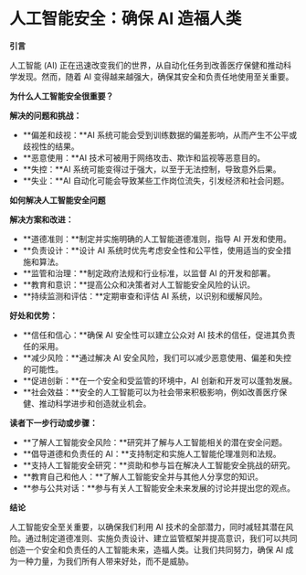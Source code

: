 # 人工智能安全：确保 AI 造福人类

**引言**

人工智能 (AI) 正在迅速改变我们的世界，从自动化任务到改善医疗保健和推动科学发现。然而，随着 AI 变得越来越强大，确保其安全和负责任地使用至关重要。

**为什么人工智能安全很重要？**

**解决的问题和挑战：**

* **偏差和歧视：**AI 系统可能会受到训练数据的偏差影响，从而产生不公平或歧视性的结果。
* **恶意使用：**AI 技术可被用于网络攻击、欺诈和监视等恶意目的。
* **失控：**AI 系统可能变得过于强大，以至于无法控制，导致意外后果。
* **失业：**AI 自动化可能会导致某些工作岗位流失，引发经济和社会问题。

**如何解决人工智能安全问题**

**解决方案和改进：**

* **道德准则：**制定并实施明确的人工智能道德准则，指导 AI 开发和使用。
* **负责设计：**设计 AI 系统时优先考虑安全性和公平性，使用适当的安全措施和算法。
* **监管和治理：**制定政府法规和行业标准，以监督 AI 的开发和部署。
* **教育和意识：**提高公众和决策者对人工智能安全风险的认识。
* **持续监测和评估：**定期审查和评估 AI 系统，以识别和缓解风险。

**好处和优势：**

* **信任和信心：**确保 AI 安全性可以建立公众对 AI 技术的信任，促进其负责任的采用。
* **减少风险：**通过解决 AI 安全风险，我们可以减少恶意使用、偏差和失控的可能性。
* **促进创新：**在一个安全和受监管的环境中，AI 创新和开发可以蓬勃发展。
* **社会效益：**安全的人工智能可以为社会带来积极影响，例如改善医疗保健、推动科学进步和创造就业机会。

**读者下一步行动或步骤：**

* **了解人工智能安全风险：**研究并了解与人工智能相关的潜在安全问题。
* **倡导道德和负责任的 AI：**支持制定和实施人工智能伦理准则和法规。
* **支持人工智能安全研究：**资助和参与旨在解决人工智能安全挑战的研究。
* **教育自己和他人：**了解人工智能安全并与其他人分享您的知识。
* **参与公共对话：**参与有关人工智能安全未来发展的讨论并提出您的观点。

**结论**

人工智能安全至关重要，以确保我们利用 AI 技术的全部潜力，同时减轻其潜在风险。通过制定道德准则、实施负责设计、建立监管框架并提高意识，我们可以共同创造一个安全和负责任的人工智能未来，造福人类。让我们共同努力，确保 AI 成为一种力量，为我们所有人带来好处，而不是威胁。
